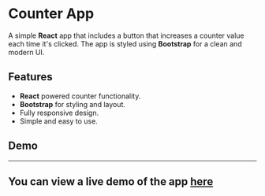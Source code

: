 # Counter App

A simple **React** app that includes a button that increases a counter value each time it's clicked. The app is styled using **Bootstrap** for a clean and modern UI.

## Features
- **React** powered counter functionality.
- **Bootstrap** for styling and layout.
- Fully responsive design.
- Simple and easy to use.

## Demo
---
You can view a live demo of the app [here](#)
---
